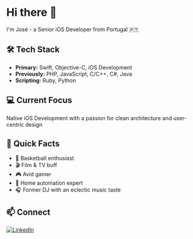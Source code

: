 # Hi there 👋 

I'm José - a Senior iOS Developer from Portugal 🇵🇹

## 🛠 Tech Stack
- **Primary:** Swift, Objective-C, iOS Development
- **Previously:** PHP, JavaScript, C/C++, C#, Java
- **Scripting:** Ruby, Python

## 💻 Current Focus
Native iOS Development with a passion for clean architecture and user-centric design

## 🎯 Quick Facts
- 🏀 Basketball enthusiast
- 🎬 Film & TV buff
- 🎮 Avid gamer
- 🤖 Home automation expert
- 🎧 Former DJ with an eclectic music taste

## 📫 Connect
[![LinkedIn](https://img.shields.io/badge/LinkedIn-0077B5?style=for-the-badge&logo=linkedin&logoColor=white)]([YOUR_LINKEDIN_URL](https://www.linkedin.com/in/josé-miguel-figueiredo-2b605123/))

